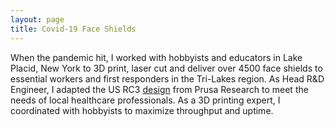 ```yaml
---
layout: page
title: Covid-19 Face Shields
---
```


When the pandemic hit, I worked with hobbyists and educators in Lake Placid, New York to 3D print, laser cut and deliver over 4500 face shields to essential workers and first responders in the Tri-Lakes region. As Head R&D Engineer, I adapted the US RC3 [design](https://www.prusa3d.com/covid19/) from Prusa Research to meet the needs of local healthcare professionals. As a 3D printing expert, I coordinated with hobbyists to maximize throughput and uptime.
